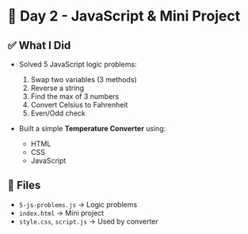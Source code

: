 # 📅 Day 2 - JavaScript & Mini Project

## ✅ What I Did

- Solved 5 JavaScript logic problems:

  1. Swap two variables (3 methods)
  2. Reverse a string
  3. Find the max of 3 numbers
  4. Convert Celsius to Fahrenheit
  5. Even/Odd check

- Built a simple **Temperature Converter** using:
  - HTML
  - CSS
  - JavaScript

## 📁 Files

- `5-js-problems.js` → Logic problems
- `index.html` → Mini project
- `style.css`, `script.js` → Used by converter
